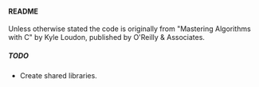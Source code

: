 #### README
Unless otherwise stated the code is originally from "Mastering Algorithms with C" by Kyle Loudon, published by O'Reilly & Associates.
 
##### TODO
- Create shared libraries.    
